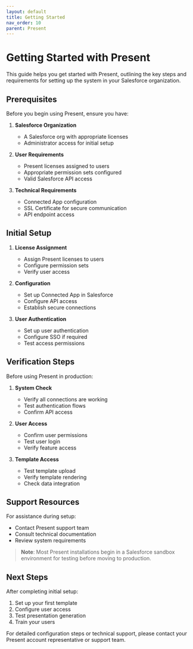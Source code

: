 ```yaml
---
layout: default
title: Getting Started
nav_order: 10
parent: Present
---
```


# Getting Started with Present

This guide helps you get started with Present, outlining the key steps and requirements for setting up the system in your Salesforce organization.

## Prerequisites

Before you begin using Present, ensure you have:

1. **Salesforce Organization**
   - A Salesforce org with appropriate licenses
   - Administrator access for initial setup

2. **User Requirements**
   - Present licenses assigned to users
   - Appropriate permission sets configured
   - Valid Salesforce API access

3. **Technical Requirements**
   - Connected App configuration
   - SSL Certificate for secure communication
   - API endpoint access

## Initial Setup

1. **License Assignment**
   - Assign Present licenses to users
   - Configure permission sets
   - Verify user access

2. **Configuration**
   - Set up Connected App in Salesforce
   - Configure API access
   - Establish secure connections

3. **User Authentication**
   - Set up user authentication
   - Configure SSO if required
   - Test access permissions

## Verification Steps

Before using Present in production:

1. **System Check**
   - Verify all connections are working
   - Test authentication flows
   - Confirm API access

2. **User Access**
   - Confirm user permissions
   - Test user login
   - Verify feature access

3. **Template Access**
   - Test template upload
   - Verify template rendering
   - Check data integration

## Support Resources

For assistance during setup:
- Contact Present support team
- Consult technical documentation
- Review system requirements

> **Note**: Most Present installations begin in a Salesforce sandbox environment for testing before moving to production.

## Next Steps

After completing initial setup:
1. Set up your first template
2. Configure user access
3. Test presentation generation
4. Train your users

For detailed configuration steps or technical support, please contact your Present account representative or support team.
